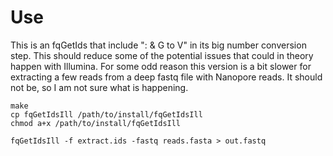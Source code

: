 # Use

This is an fqGetIds that include ": & G to V" in its big number
  conversion step. This should reduce some of the potential issues that
  could in theory happen with Illumina. For some odd reason this version
  is a bit slower for extracting a few reads from a deep fastq file with
  Nanopore reads. It should not be, so I am not sure what is happening.

```
make
cp fqGetIdsIll /path/to/install/fqGetIdsIll
chmod a+x /path/to/install/fqGetIdsIll

fqGetIdsIll -f extract.ids -fastq reads.fasta > out.fastq
```


